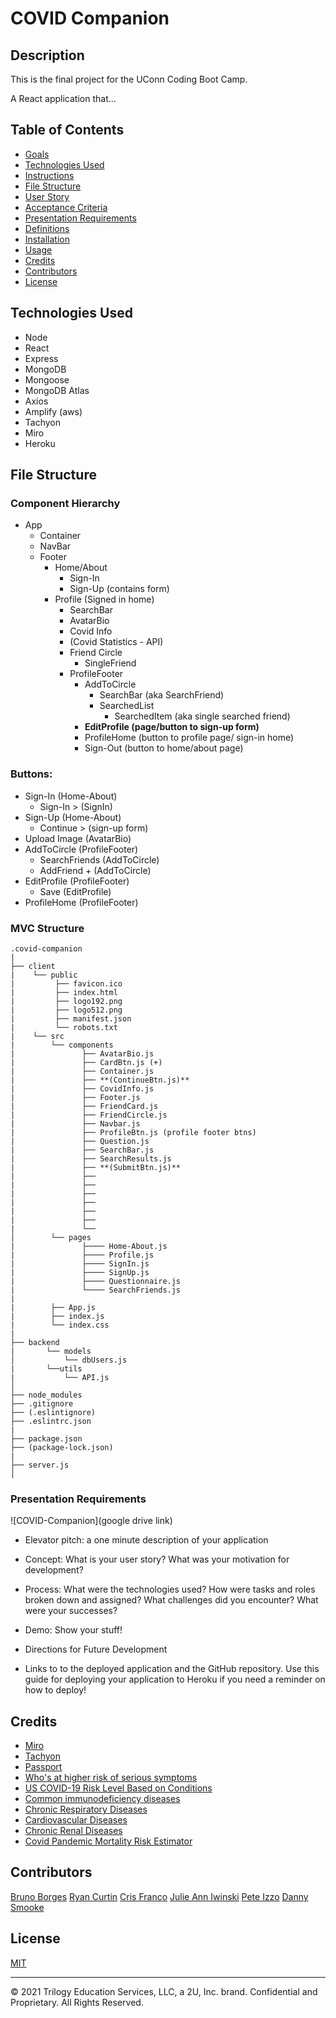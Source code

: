 # COVID Companion

## Description

This is the final project for the UConn Coding Boot Camp.

A React application that...

## Table of Contents

- [Goals](#goals)
- [Technologies Used](#technologies-used)
- [Instructions](#instructions)
- [File Structure ](#file-structure)
- [User Story](#user-story)
- [Acceptance Criteria](#acceptance-criteria)
- [Presentation Requirements](#presentation-requirements)
- [Definitions](#definitions)
- [Installation](#installation)
- [Usage](#usage)
- [Credits](#credits)
- [Contributors](#contributors)
- [License](#license)

## Technologies Used

- Node
- React
- Express
- MongoDB
- Mongoose
- MongoDB Atlas
- Axios
- Amplify (aws)
- Tachyon
- Miro
- Heroku

## File Structure

### Component Hierarchy

- App
  - Container
  - NavBar
  - Footer
    - Home/About
      - Sign-In
      - Sign-Up (contains form)
    - Profile (Signed in home)
      - SearchBar
      - AvatarBio
      - Covid Info
      - (Covid Statistics - API)
      - Friend Circle
        - SingleFriend
      - ProfileFooter
        - AddToCircle
          - SearchBar (aka SearchFriend)
          - SearchedList
            - SearchedItem (aka single searched friend)
        - **EditProfile (page/button to sign-up form)**
        - ProfileHome (button to profile page/ sign-in home)
        - Sign-Out (button to home/about page)

### Buttons:

- Sign-In (Home-About)
  - Sign-In > (SignIn)
- Sign-Up (Home-About)
  - Continue > (sign-up form)
- Upload Image (AvatarBio)
- AddToCircle (ProfileFooter)
  - SearchFriends (AddToCircle)
  - AddFriend + (AddToCircle)
- EditProfile (ProfileFooter)
  - Save (EditProfile)
- ProfileHome (ProfileFooter)

### MVC Structure

```
.covid-companion
|
├── client
|    └── public
|         ├── favicon.ico
|         ├── index.html
|         ├── logo192.png
|         ├── logo512.png
|         ├── manifest.json
|         └── robots.txt
|    └── src
|        └── components
|               ├── AvatarBio.js
|               ├── CardBtn.js (+)
|               ├── Container.js
|               ├── **(ContinueBtn.js)**
|               ├── CovidInfo.js
|               ├── Footer.js
|               ├── FriendCard.js
|               ├── FriendCircle.js
|               ├── Navbar.js
|               ├── ProfileBtn.js (profile footer btns)
|               ├── Question.js
|               ├── SearchBar.js
|               ├── SearchResults.js
|               ├── **(SubmitBtn.js)**
|               ├──
|               ├──
|               ├──
|               ├──
|               ├──
|               ├──
|               └──
│        └── pages
|               ├──── Home-About.js
|               ├──── Profile.js
|               ├──── SignIn.js
|               ├──── SignUp.js
|               ├──── Questionnaire.js
|               └──── SearchFriends.js
|
|        ├── App.js
|        ├── index.js
|        └── index.css
|
├── backend
|       └── models
│           └── dbUsers.js
|       └──utils
|           └── API.js
│
├── node_modules
├── .gitignore
├── (.eslintignore)
├── .eslintrc.json
|
├── package.json
├── (package-lock.json)
|
├── server.js
│

```

### Presentation Requirements

![COVID-Companion](google drive link)

- Elevator pitch: a one minute description of your application

- Concept: What is your user story? What was your motivation for development?

- Process: What were the technologies used? How were tasks and roles broken down and assigned? What challenges did you encounter? What were your successes?

- Demo: Show your stuff!

- Directions for Future Development

- Links to to the deployed application and the GitHub repository. Use this guide for deploying your application to Heroku if you need a reminder on how to deploy!

## Credits

- [Miro]()
- [Tachyon]()
- [Passport]()
- [Who's at higher risk of serious symptoms](https://www.mayoclinic.org/diseases-conditions/coronavirus/in-depth/coronavirus-who-is-at-risk/art-20483301)
- [US COVID-19 Risk Level Based on Conditions](https://www.npr.org/sections/health-shots/2020/04/01/824874977/underlying-health-disparities-could-mean-coronavirus-hits-some-communities-harde)
- [Common immunodeficiency diseases](https://www.google.com/search?q=common+immunodeficiency+diseases&rlz=1C5CHFA_enUS728US728&sxsrf=ALeKk02FGsMH2pKumokGimguNMjzBtUKtQ%3A1617756260267&ei=ZABtYI7lD6WKggejspDwBw&oq=immunocompromised+conditions+list&gs_lcp=Cgdnd3Mtd2l6EAEYBTIHCCMQsAMQJzIHCAAQRxCwAzIHCAAQRxCwAzIHCAAQRxCwAzIHCAAQRxCwAzIHCAAQRxCwAzIHCAAQRxCwAzIHCAAQRxCwAzIHCAAQRxCwAzIHCAAQsAMQQ1AAWABgjYoBaAFwAngAgAHhFIgB4RSSAQM5LTGYAQCqAQdnd3Mtd2l6yAEKwAEB&sclient=gws-wiz)
- [Chronic Respiratory Diseases](https://www.google.com/search?q=chronic+respiratory+diseases&rlz=1C5CHFA_enUS728US728&sxsrf=ALeKk038PWoPm9zdjnsDmriiMwOHRUmyOw%3A1617754745451&ei=efpsYNKBG8G9ggfKjo-4CA&oq=chronic+respiratory+diseases&gs_lcp=Cgdnd3Mtd2l6EAMyAggAMgIIADICCAAyAggAMgIIADICCAAyAggAMgIIADICCAA6BwgjELADECc6BwgAEEcQsAM6BwgAELADEEM6BwgAELEDEEM6BAgAEEM6BwgAEIcCEBRQgIQBWMeSAWDpmgFoA3ACeACAAc8KiAGNEJIBBzYuMi43LTGYAQCgAQGqAQdnd3Mtd2l6yAEKwAEB&sclient=gws-wiz&ved=0ahUKEwiSor6H7urvAhXBnuAKHUrHA4cQ4dUDCA0&uact=5)
- [Cardiovascular Diseases](https://www.google.com/search?q=cardiovascular+diseases&rlz=1C5CHFA_enUS728US728&oq=cardiovascular+diseases&aqs=chrome..69i57j0l2j0i20i263j0l3j0i20i263j0l2.3698j0j7&sourceid=chrome&ie=UTF-8)
- [Chronic Renal Diseases](https://www.google.com/search?q=chronic+renal+diseiases&rlz=1C5CHFA_enUS728US728&oq=chronic+renal+diseiases&aqs=chrome..69i57j0i13j0i10i22i30l2j0i5i10i13i30j0i5i13i30j0i8i10i13i30j0i8i13i30l3.3775j0j7&sourceid=chrome&ie=UTF-8)
- [Covid Pandemic Mortality Risk Estimator](https://www.economist.com/graphic-detail/covid-pandemic-mortality-risk-estimator)

## Contributors

[Bruno Borges](githublink)
[Ryan Curtin]()
[Cris Franco]()
[Julie Ann Iwinski]()
[Pete Izzo](https://github.com/peter-izzo)
[Danny Smooke](https://github.com/dsmooke)

## License

[MIT](MITLicense.txt)

---

© 2021 Trilogy Education Services, LLC, a 2U, Inc. brand. Confidential and Proprietary. All Rights Reserved.
